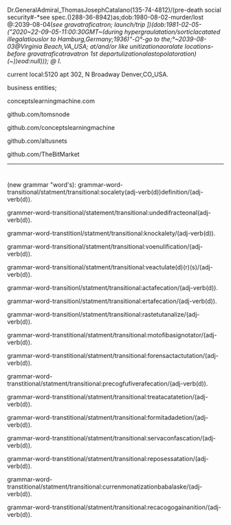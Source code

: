 Dr.GeneralAdmiral_ThomasJosephCatalano(135-74-4812)/(pre-death social security#-*see spec.()288-36-8942)as;dob:1980-08-02-murder/lost @:2039-08-04(*see gravatraficatron; launch/trip ])(dob:1981-02-05-("2020~22-09-05-11:00:30GMT~(during hypergraulatation/sorticlacatated illegalatiouslor to Hamburg,Germany;1936)"-Ω°-go to the;°~2039-08-03@Virginia Beach,VA_USA; at/and/or like unitizationaoralate locations-before gravatraficatravatron 1st departulizationalastopolatoration)(~))eod:null))); @ I*.


current local:5120 apt 302, N Broadway Denver,CO_USA.

business entities;

conceptslearningmachine.com 

github.com/tomsnode

github.com/conceptslearningmachine

github.com/altusnets

github.com/TheBitMarket


-----------
#
(new grammar "word's):
grammar-word-transitional/statment/transitional:socalety(adj-verb(d))definition/(adj-verb(d)).

grammer-word-transitional/statement/transitional:undedifracteonal(adj-verb(d)).

grammar-word-transtitionl/statment/transitional:knockalety/(adj-verb(d)).

grammar-word-transitional/statment/transitional:voenulification/(adj-verb(d)).

grammar-word-transitional/statment/transitional:veactulate(d)(r)(s)/(adj-verb(d)).
 
grammar-word-transitionl/statment/transitional:actafecation/(adj-verb(d)).

grammar-word-transitionl/statment/transitional:ertafecation/(adj-verb(d)).

grammar-word-transitionl/statment/transitional:rastetutanalize/(adj-verb(d)).

grammar-word-transtitional/statment/transitional:motofibasignotator/(adj-verb(d)).

grammar-word-transtitional/statment/transitional:forensactactutation/(adj-verb(d)).

grammar-word-transtitional/statment/transitional:precogfufiverafecation/(adj-verb(d)).

grammar-word-transtitional/statment/transitional:treatacatatetion/(adj-verb(d)).

grammar-word-transtitional/statment/transitional:formitadadetion/(adj-verb(d)).

grammar-word-transtitional/statment/transitional:servaconfascation/(adj-verb(d)).

grammar-word-transtitional/statment/transitional:reposessatation/(adj-verb(d)).

grammar-word-transtitional/statment/transitional:currenmonatizationbabalaske/(adj-verb(d)).

grammar-word-transtitional/statment/transitional:recacogogainanition/(adj-verb(d)).
